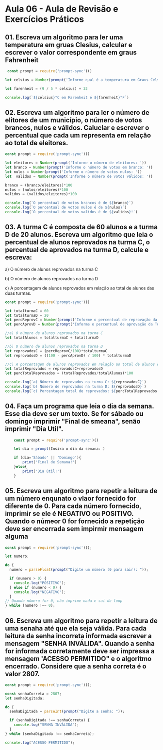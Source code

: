 # Aula 06 - Aula de Revisão e Exercícios Práticos 

## 01. Escreva um algoritmo para ler uma temperatura em gruas Clesius, calcular e escrever o valor correspondente em graus Fahrenheit

```javascript 
 const prompt = require('prompt-sync')()

let celsius = Number(prompt('Informe qual é a temperatura em Graus Celsius: '))

let farenheit = (9 / 5 * celsius) + 32

console.log(`${celsius}°C em Farenheit é ${farenheit}°F`)

```
## 02. Escreva um algoritmo para ler o número de elitores de um município, o número de votos brancos, nulos e válidos. Caluclar e escrever o percentual que cada um representa em relação ao total de eleitores. 

```javascript
const prompt = require('prompt-sync')()

let eleitores = Number(prompt('Informe o número de eleitores: '))
let branco = Number(prompt('Informe o número de votos em branco: '))
let nulos = Number(prompt('Informe o número de votos nulos: '))
let  validos = Number(prompt('Informe o número de votos válidos: '))

branco = (branco/eleitores)*100
nulos = (nulos/eleitores)*100
validos = (validos/eleitores)*100

console.log(`O percentual de votos brancos é de ${branco}`)
console.log(`O percentual de votos nulos é de ${nulos}`)
console.log(`O percentual de votos validos é de ${validos}!`)
```

## 03. A turma C é composta de 60 alunos e a turma D de 20 alunos. Escreva um algoritmo que leia o percentual de alunos reprovados na turma C, o percentual de aprovados na turma D, calcule e escreva:
a) O número de alunos reprovados na turma C

b) O número de alunos reprovados na turma D

c) A porcentagem de alunos reprovados em relação ao total de alunos das duas turmas.

```javascript 
const prompt = require('prompt-sync')()

let totalturmaC = 60
let totalturmaD = 20
let percReprovC = Number(prompt('Informe o percentual de reprovação da Turma C: '))
let percAprovD = Number(prompt('Informe o percentual de aprovação da Turma D: '))

//a) O número de alunos reprovados na turma C
let totalAlunos = totalturmaC + totalturmaD

//b) O número de alunos reprovados na turma D
let reprovadosC = (percReprovC/100)*totalturmaC
let reprovadosD = ((100 - percAprovD) / 100) * totalturmaD

//c) A porcentagem de alunos reprovados em relação ao total de alunos das duas turmas.
let totalReprovados = reprovadosC+reprovadosD
let percTotalReprovados = (totalReprovados/totalAlunos)*100

console.log(`a) Número de reprovados na turma C: ${reprovadosC}`)
console.log(`b) Número de reprovados na turma D: ${reprovadosD}`)
console.log(`c) Porcentagem total de reprovados: ${percTotalReprovados.toFixed(2)}%`)
```

## 04. Faça um programa que leia o dia da semana. Esse dia deve ser um texto. Se for sábado ou domingo imprimir "Final de smeana", senão imprimir "Dia Util".

```javascript
    const prompt = require('prompt-sync')()

    let dia = prompt(Insira o dia da semana: ) 

    if (dia='Sábado' || 'Domingo'){
        print('Final de Semana!')
    }else{
        print('Dia útil!')
    }
```

## 05. Escreva um algoritmo para repetir a leitura de um número enqunato o vlaor fornecido for diferente de 0. Para cada número fornecido, imprimir se ele é NEGATIVO ou POSITIVO. Quando o númeor 0 for fornecido a repetição deve ser encerrada sem impirmir mensagem alguma

```javascript
const prompt = require('prompt-sync')();

let numero;

do {
  numero = parseFloat(prompt("Digite um número (0 para sair): "));

  if (numero > 0) {
    console.log("POSITIVO");
  } else if (numero < 0) {
    console.log("NEGATIVO");
  }
// Quando número for 0, não imprime nada e sai do loop
} while (numero !== 0);

```

## 06. Escreva um algoritmo para repetir a leitura de uma senaha até que ela seja válida. Para cada leitura da senha incorreta informada escrever a mensagem "SENHA INVÁLIDA". Quando a senha for informada corretamente deve ser impressa a mensagem 'ACESSO PERMITIDO" e o algoritmo encerrado. Considere que a senha correta é o valor 2807.

```javascript 
const prompt = require('prompt-sync')();

const senhaCorreta = 2807;
let senhaDigitada;

do {
  senhaDigitada = parseInt(prompt("Digite a senha: "));

  if (senhaDigitada !== senhaCorreta) {
    console.log("SENHA INVÁLIDA");
  }
} while (senhaDigitada !== senhaCorreta);

console.log("ACESSO PERMITIDO");
```